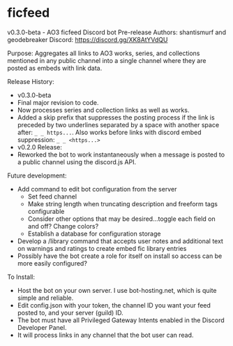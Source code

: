 # ficfeed
v0.3.0-beta - AO3 ficfeed Discord bot Pre-release
Authors: shantismurf and geodebreaker 
Discord: https://discord.gg/XK8AtYVdQU

Purpose:
Aggregates all links to AO3 works, series, and collections mentioned in any public channel into a single channel where they are posted as embeds with link data.

Release History:
- v0.3.0-beta
 - Final major revision to code.
 - Now processes series and collection links as well as works.
 - Added a skip prefix that suppresses the posting process if the link is preceded by two underlines separated by a space with another space after: `_ _ https...`. Also works before links with discord embed suppression: `_ _ <https...>`
- v0.2.0 Release:
 - Reworked the bot to work instantaneously when a message is posted to a public channel using the discord.js API.


Future development:
- Add command to edit bot configuration from the server
  - Set feed channel
  - Make string length when truncating description and freeform tags configurable
  - Consider other options that may be desired...toggle each field on and off? Change colors?
  - Establish a database for configuration storage
- Develop a /library command that accepts user notes and additional text on warnings and ratings to create embed fic library entries
- Possibly have the bot create a role for itself on install so access can be more easily configured?


To Install:
- Host the bot on your own server. I use bot-hosting.net, which is quite simple and reliable.
- Edit config.json with your token, the channel ID you want your feed posted to, and your server (guild) ID.
- The bot must have all Privileged Gateway Intents enabled in the Discord Developer Panel.
- It will process links in any channel that the bot user can read.